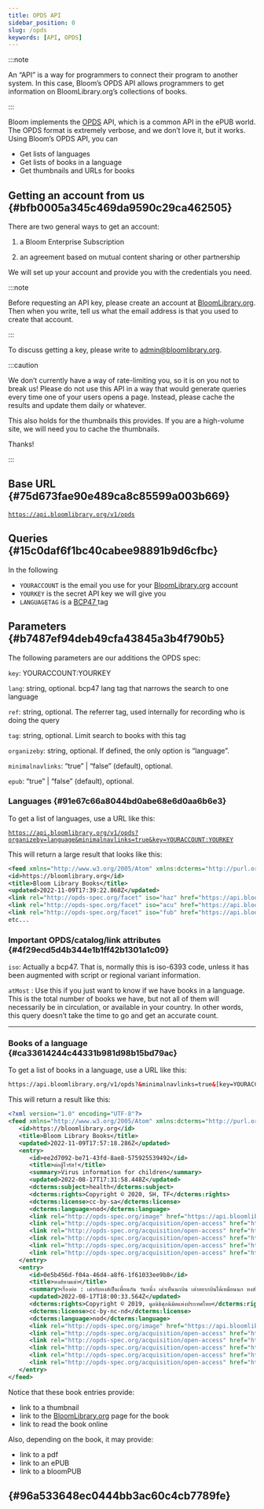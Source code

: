 ```yaml
---
title: OPDS API
sidebar_position: 0
slug: /opds
keywords: [API, OPDS]
---
```




:::note

An “API” is a way for programmers to connect their program to another system. In this case, Bloom’s OPDS API allows programmers to get information on BloomLibrary.org’s collections of books.

:::




Bloom implements the [OPDS](https://opds.io/) API, which is a common API in the ePUB world. The OPDS format is extremely verbose, and we don’t love it, but it works. Using Bloom’s OPDS API, you can

- Get lists of languages
- Get lists of books in a language
- Get thumbnails and URLs for books

## Getting an account from us {#bfb0005a345c469da9590c29ca462505}


There are two general ways to get an account:


1) a Bloom Enterprise Subscription


2) an agreement based on mutual content sharing or other partnership


We will set up your account and provide you with the credentials you need.


:::note

Before requesting an API key, please create an account at [BloomLibrary.org](http://BloomLibrary.org). Then when you write, tell us what the email address is that you used to create that account.

:::




To discuss getting a key, please write to admin@bloomlibrary.org.  


:::caution

We don’t currently have a way of rate-limiting you, so it is on you not to break us! Please do not use this API in a way that would generate queries every time one of your users opens a page. Instead, please cache the results and update them daily or whatever.

This also holds for the thumbnails this provides. If you are a high-volume site, we will need you to cache the thumbnails. 

Thanks!

:::




## Base URL {#75d673fae90e489ca8c85599a003b669}


[`https://api.bloomlibrary.org/v1/opds`](https://api.bloomlibrary.org/v1/opds?organizeby=language&key=rev79_app@sil.org:kCaAHOBD2r&minimalnavlinks=true)


## Queries {#15c0daf6f1bc40cabee98891b9d6cfbc}


In the following

- `YOURACCOUNT` is the email you use for your [BloomLibrary.org](http://bloomlibrary.org/) account
- `YOURKEY` is the secret API key we will give you
- `LANGUAGETAG` is a [BCP47 ](https://www.rfc-editor.org/info/bcp47)tag

## Parameters {#b7487ef94deb49cfa43845a3b4f790b5}


The following parameters are our additions the OPDS spec:


`key`: YOURACCOUNT:YOURKEY


`lang`: string, optional.  bcp47 lang tag that narrows the search to one language


`ref`: string, optional. The referrer tag, used internally for recording who is doing the query


`tag`: string, optional. Limit search to books with this tag


`organizeby`:  string, optional. If defined, the only option is “language”.


`minimalnavlinks`: “true” | “false” (default), optional. 


`epub`: “true” | “false” (default), optional.


### Languages {#91e67c66a8044bd0abe68e6d0aa6b6e3}


To get a list of languages, use a URL like this:


[`https://api.bloomlibrary.org/v1/opds?organizeby=language&minimalnavlinks=true&key=YOURACCOUNT:YOURKEY`](https://api.bloomlibrary.org/v1/opds?organizeby=language&minimalnavlinks=true&key=YOURACCOUNT:YOURKEY)


This will return a large result that looks like this:


```xml
<feed xmlns="http://www.w3.org/2005/Atom" xmlns:dcterms="http://purl.org/dc/terms/" xmlns:opds="http://opds-spec.org/2010/catalog">
<id>https://bloomlibrary.org</id>
<title>Bloom Library Books</title>
<updated>2022-11-09T17:39:22.868Z</updated>
<link rel="http://opds-spec.org/facet" iso="haz" href="https://api.bloomlibrary.org/v1/opds?lang=haz&organizeby=language&minimalnavlinks=true" atMost="26" title="Hazaragi" opds:facetGroup="Languages"/>
<link rel="http://opds-spec.org/facet" iso="acu" href="https://api.bloomlibrary.org/v1/opds?lang=acu&organizeby=language&rminimalnavlinks=true" atMost="1" title="Achuar-Shiwiar" opds:facetGroup="Languages"/>
<link rel="http://opds-spec.org/facet" iso="fub" href="https://api.bloomlibrary.org/v1/opds?lang=fub&organizeby=language&minimalnavlinks=true" atMost="7" title="Fulfulde (Adamawa)" opds:facetGroup="Languages"/>
etc...
```


### Important OPDS/catalog/link attributes {#4f29ecd5d4b344e1b1ff42b1301a1c09}


`iso`: Actually a bcp47. That is, normally this is iso-6393 code, unless it has been augmented with script or regional variant information.


`atMost` : Use this if you just want to know if we have books in a language. This is the total number of books we have, but not all of them will necessarily be in circulation, or available in your country. In other words, this query doesn’t take the time to go and get an accurate count.


---


### Books of a language {#ca33614244c44331b981d98b15bd79ac}


To get a list of books in a language, use a URL like this:


```xml
https://api.bloomlibrary.org/v1/opds?&minimalnavlinks=true&[key=YOURACCOUNT:YOURKEY](https://api.bloomlibrary.org/v1/opds?key=rev79_app@sil.org:kCaAHOBD2r&minimalnavlinks=true&lang=hi)&lang=LANGUAGETAG
```


This will return a result like this:


```xml
<?xml version="1.0" encoding="UTF-8"?>
<feed xmlns="http://www.w3.org/2005/Atom" xmlns:dcterms="http://purl.org/dc/terms/" xmlns:opds="http://opds-spec.org/2010/catalog">
   <id>https://bloomlibrary.org</id>
   <title>Bloom Library Books</title>
   <updated>2022-11-09T17:57:18.286Z</updated>
   <entry>
      <id>ee2d7092-be71-43fd-8ae8-575925539492</id>
      <title>ต่อสู้ไวรัส!</title>
      <summary>Virus information for children</summary>
      <updated>2022-08-17T17:31:58.448Z</updated>
      <dcterms:subject>health</dcterms:subject>
      <dcterms:rights>Copyright © 2020, SH, TF</dcterms:rights>
      <dcterms:license>cc-by-sa</dcterms:license>
      <dcterms:language>nod</dcterms:language>
      <link rel="http://opds-spec.org/image" href="https://api.bloomlibrary.org/v1/fs/harvest/3ccIsvrpEQ/thumbnails/thumbnail-256.png?version=2022-08-17T17:31:58.448Z" type="image/png" title="Image" />
      <link rel="http://opds-spec.org/acquisition/open-access" href="https://api.bloomlibrary.org/v1/fs/upload/3ccIsvrpEQ/%e0%b8%95%e0%b9%88%e0%b8%ad%e0%b8%aa%e0%b8%b9%e0%b9%89%e0%b9%84%e0%b8%a7%e0%b8%a3%e0%b8%b1%e0%b8%aa!.pdf" type="application/pdf" title="PDF" />
      <link rel="http://opds-spec.org/acquisition/open-access" href="https://api.bloomlibrary.org/v1/fs/harvest/3ccIsvrpEQ/%e0%b8%95%e0%b9%88%e0%b8%ad%e0%b8%aa%e0%b8%b9%e0%b9%89%e0%b9%84%e0%b8%a7%e0%b8%a3%e0%b8%b1%e0%b8%aa!.bloomd" type="application/bloompub+zip" title="bloomPUB" />
      <link rel="http://opds-spec.org/acquisition/open-access" href="https://bloomlibrary.org/player/3ccIsvrpEQ" type="text/html" title="Read On Bloom Library" />
      <link rel="http://opds-spec.org/acquisition/open-access" href="https://api.bloomlibrary.org/v1/fs/harvest/3ccIsvrpEQ/%e0%b8%95%e0%b9%88%e0%b8%ad%e0%b8%aa%e0%b8%b9%e0%b9%89%e0%b9%84%e0%b8%a7%e0%b8%a3%e0%b8%b1%e0%b8%aa!.bloomSource" type="application/bloomSource+zip" title="bloomSource" />
      <link rel="http://opds-spec.org/acquisition/open-access" href="https://bloomlibrary.org/book/3ccIsvrpEQ" type="text/html" title="Bloom Library Page" />
   </entry>
   <entry>
      <id>0e5b456d-f04a-46d4-a8f6-1f61033ee9b8</id>
      <title>หงส์หามเต่า</title>
      <summary>เรื่องย่อ : เต่ากับหงส์เป็นเพื่อนกัน วันหนึ่ง เต่าเห็นนกบิน เต่าอยากบินได้เหมือนนก หงส์จึงอาสาพาเต่าบิน ชาวนาเห็นเต่ากับหงส์บินมาจึงร้องตะโกนว่า "เต่าบินได้" เต่าตอบว่าไม่ ไม่ ก็เลยทำให้เต่าตกลงมา</summary>
      <updated>2022-08-17T18:00:33.564Z</updated>
      <dcterms:rights>Copyright © 2019, มูลนิธิศุภนิมิตแห่งประเทศไทย</dcterms:rights>
      <dcterms:license>cc-by-nc-nd</dcterms:license>
      <dcterms:language>nod</dcterms:language>
      <link rel="http://opds-spec.org/image" href="https://api.bloomlibrary.org/v1/fs/harvest/lweHdAjFbg/thumbnails/thumbnail-256.png?version=2022-08-17T18:00:33.564Z" type="image/png" title="Image" />
      <link rel="http://opds-spec.org/acquisition/open-access" href="https://api.bloomlibrary.org/v1/fs/harvest/lweHdAjFbg/epub/%e0%b8%ab%e0%b8%87%e0%b8%aa%e0%b9%8c%e0%b8%ab%e0%b8%b2%e0%b8%a1%e0%b9%80%e0%b8%95%e0%b9%88%e0%b8%b2.epub" type="application/epub+zip" title="ePUB" />
      <link rel="http://opds-spec.org/acquisition/open-access" href="https://api.bloomlibrary.org/v1/fs/upload/lweHdAjFbg/%e0%b8%ab%e0%b8%87%e0%b8%aa%e0%b9%8c%e0%b8%ab%e0%b8%b2%e0%b8%a1%e0%b9%80%e0%b8%95%e0%b9%88%e0%b8%b2.pdf" type="application/pdf" title="PDF" />
      <link rel="http://opds-spec.org/acquisition/open-access" href="https://api.bloomlibrary.org/v1/fs/harvest/lweHdAjFbg/%e0%b8%ab%e0%b8%87%e0%b8%aa%e0%b9%8c%e0%b8%ab%e0%b8%b2%e0%b8%a1%e0%b9%80%e0%b8%95%e0%b9%88%e0%b8%b2.bloomd" type="application/bloompub+zip" title="bloomPUB" />
      <link rel="http://opds-spec.org/acquisition/open-access" href="https://bloomlibrary.org/player/lweHdAjFbg" type="text/html" title="Read On Bloom Library" />
      <link rel="http://opds-spec.org/acquisition/open-access" href="https://bloomlibrary.org/book/lweHdAjFbg" type="text/html" title="Bloom Library Page" />
   </entry>
</feed>
```


Notice that these book entries provide:

- link to a thumbnail
- link to the [BloomLibrary.org](http://BloomLibrary.org) page for the book
- link to read the book online

Also, depending on the book, it may provide:

- link to a pdf
- link to an ePUB
- link to a bloomPUB

##  {#96a533648ec0444bb3ac60c4cb7789fe}

